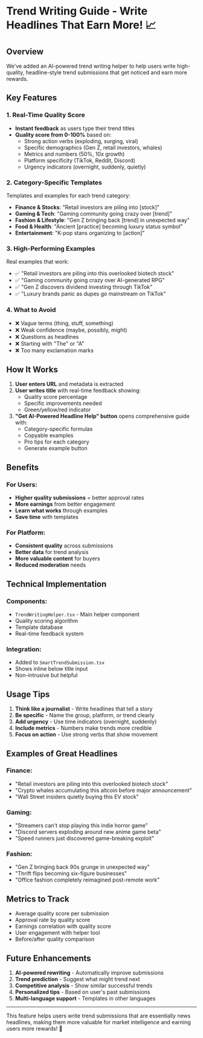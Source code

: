 # Trend Writing Guide - Write Headlines That Earn More! 📈

## Overview
We've added an AI-powered trend writing helper to help users write high-quality, headline-style trend submissions that get noticed and earn more rewards.

## Key Features

### 1. Real-Time Quality Score
- **Instant feedback** as users type their trend titles
- **Quality score from 0-100%** based on:
  - Strong action verbs (exploding, surging, viral)
  - Specific demographics (Gen Z, retail investors, whales)
  - Metrics and numbers (50%, 10x growth)
  - Platform specificity (TikTok, Reddit, Discord)
  - Urgency indicators (overnight, suddenly, quietly)

### 2. Category-Specific Templates
Templates and examples for each trend category:
- **Finance & Stocks**: "Retail investors are piling into [stock]"
- **Gaming & Tech**: "Gaming community going crazy over [trend]"
- **Fashion & Lifestyle**: "Gen Z bringing back [trend] in unexpected way"
- **Food & Health**: "Ancient [practice] becoming luxury status symbol"
- **Entertainment**: "K-pop stans organizing to [action]"

### 3. High-Performing Examples
Real examples that work:
- ✅ "Retail investors are piling into this overlooked biotech stock"
- ✅ "Gaming community going crazy over AI-generated RPG"
- ✅ "Gen Z discovers dividend investing through TikTok"
- ✅ "Luxury brands panic as dupes go mainstream on TikTok"

### 4. What to Avoid
- ❌ Vague terms (thing, stuff, something)
- ❌ Weak confidence (maybe, possibly, might)
- ❌ Questions as headlines
- ❌ Starting with "The" or "A"
- ❌ Too many exclamation marks

## How It Works

1. **User enters URL** and metadata is extracted
2. **User writes title** with real-time feedback showing:
   - Quality score percentage
   - Specific improvements needed
   - Green/yellow/red indicator
3. **"Get AI-Powered Headline Help" button** opens comprehensive guide with:
   - Category-specific formulas
   - Copyable examples
   - Pro tips for each category
   - Generate example button

## Benefits

### For Users:
- **Higher quality submissions** = better approval rates
- **More earnings** from better engagement
- **Learn what works** through examples
- **Save time** with templates

### For Platform:
- **Consistent quality** across submissions
- **Better data** for trend analysis
- **More valuable content** for buyers
- **Reduced moderation** needs

## Technical Implementation

### Components:
- `TrendWritingHelper.tsx` - Main helper component
- Quality scoring algorithm
- Template database
- Real-time feedback system

### Integration:
- Added to `SmartTrendSubmission.tsx`
- Shows inline below title input
- Non-intrusive but helpful

## Usage Tips

1. **Think like a journalist** - Write headlines that tell a story
2. **Be specific** - Name the group, platform, or trend clearly
3. **Add urgency** - Use time indicators (overnight, suddenly)
4. **Include metrics** - Numbers make trends more credible
5. **Focus on action** - Use strong verbs that show movement

## Examples of Great Headlines

### Finance:
- "Retail investors are piling into this overlooked biotech stock"
- "Crypto whales accumulating this altcoin before major announcement"
- "Wall Street insiders quietly buying this EV stock"

### Gaming:
- "Streamers can't stop playing this indie horror game"
- "Discord servers exploding around new anime game beta"
- "Speed runners just discovered game-breaking exploit"

### Fashion:
- "Gen Z bringing back 90s grunge in unexpected way"
- "Thrift flips becoming six-figure businesses"
- "Office fashion completely reimagined post-remote work"

## Metrics to Track

- Average quality score per submission
- Approval rate by quality score
- Earnings correlation with quality score
- User engagement with helper tool
- Before/after quality comparison

## Future Enhancements

1. **AI-powered rewriting** - Automatically improve submissions
2. **Trend prediction** - Suggest what might trend next
3. **Competitive analysis** - Show similar successful trends
4. **Personalized tips** - Based on user's past submissions
5. **Multi-language support** - Templates in other languages

---

This feature helps users write trend submissions that are essentially news headlines, making them more valuable for market intelligence and earning users more rewards! 🚀